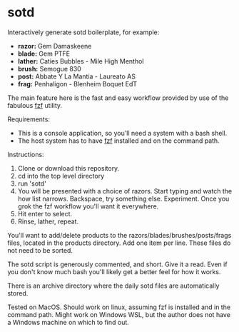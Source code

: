 # sotd

Interactively generate sotd boilerplate, for example:

* **razor:** Gem Damaskeene
* **blade:** Gem PTFE
* **lather:** Caties Bubbles - Mile High Menthol
* **brush:** Semogue 830
* **post:** Abbate Y La Mantia - Laureato AS
* **frag:** Penhaligon - Blenheim Boquet EdT

The main feature here is the fast and easy workflow provided by use of the fabulous [fzf](https://github.com/junegunn/fzf) utility.

Requirements:
* This is a console application, so you'll need a system with a bash shell.
* The host system has to have [fzf](https://github.com/junegunn/fzf) installed and on the command path.

Instructions:
1. Clone or download this repository.
2. cd into the top level directory
3. run 'sotd'
4. You will be presented with a choice of razors. Start typing and watch the how list narrows. Backspace, try something else. Experiment. Once you grok the fzf workflow you'll want it everywhere.
5. Hit enter to select.
6. Rinse, lather, repeat.

You'll want to add/delete products to the razors/blades/brushes/posts/frags files, located in the products directory.  Add one item per line. These files do not need to be sorted.

The sotd script is generously commented, and short. Give it a read. Even if you don't know much bash you'll likely get a better feel for how it works.

There is an archive directory where the daily sotd files are automatically stored.

Tested on MacOS. Should work on linux, assuming fzf is installed and in the command path. Might work on Windows WSL, but the author does not have a Windows machine on which to find out.
